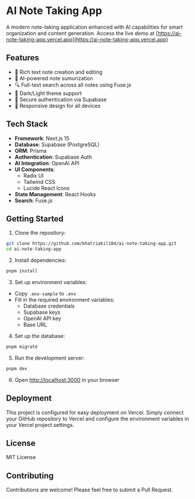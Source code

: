 # AI Note Taking App

A modern note-taking application enhanced with AI capabilities for smart organization and content generation. Access the live demo at [https://ai-note-taking-app.vercel.app](https://ai-note-taking-app.vercel.app)

## Features

- 📝 Rich text note creation and editing
- 🤖 AI-powered note sumurization
- 🔍 Full-text search across all notes using Fuse.js
- 🌙 Dark/Light theme support
- 🔐 Secure authentication via Supabase
- 📱 Responsive design for all devices

## Tech Stack

- **Framework**: Next.js 15
- **Database**: Supabase (PostgreSQL)
- **ORM**: Prisma
- **Authentication**: Supabase Auth
- **AI Integration**: OpenAI API
- **UI Components**: 
  - Radix UI
  - Tailwind CSS
  - Lucide React Icons
- **State Management**: React Hooks
- **Search**: Fuse.js

## Getting Started

1. Clone the repository:
```bash
git clone https://github.com/khatriakil104/ai-note-taking-app.git
cd ai-note-taking-app
```

2. Install dependencies:
```bash
pnpm install
```

3. Set up environment variables:
- Copy `.env-sample` to `.env`
- Fill in the required environment variables:
  - Database credentials
  - Supabase keys
  - OpenAI API key
  - Base URL

4. Set up the database:
```bash
pnpm migrate
```

5. Run the development server:
```bash
pnpm dev
```

6. Open [http://localhost:3000](http://localhost:3000) in your browser

## Deployment

This project is configured for easy deployment on Vercel. Simply connect your GitHub repository to Vercel and configure the environment variables in your Vercel project settings.

## License

MIT License

## Contributing

Contributions are welcome! Please feel free to submit a Pull Request.

